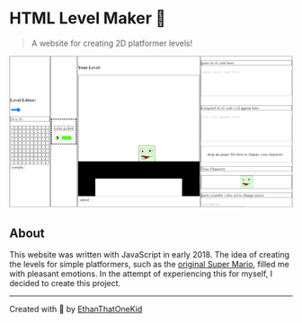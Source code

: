 # HTML Level Maker 🎨

> A website for creating 2D platformer levels!

[![Maker Demo](cgi-bin/demo.gif)][demo_url]

## About

This website was written with JavaScript in early 2018.
The idea of creating the levels for simple platformers, such as the [original Super Mario][smb1_info], filled me with pleasant emotions.
In the attempt of experiencing this for myself, I decided to create this project.

---

Created with 💖 by [EthanThatOneKid][author_url]

[smb1_info]: https://en.wikipedia.org/wiki/Super_Mario_Bros.
[demo_url]: https://ethanthatonekid.github.io/html-level-maker/
[author_url]: https://github.com/EthanThatOneKid/